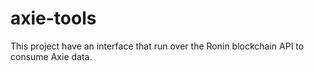 # axie-tools
This project have an interface that run over the Ronin blockchain API to consume Axie data.
